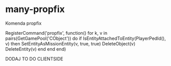 # many-propfix
Komenda propfix

RegisterCommand('propfix', function()
    for k, v in pairs(GetGamePool('CObject')) do
        if IsEntityAttachedToEntity(PlayerPedId(), v) then
            SetEntityAsMissionEntity(v, true, true)
            DeleteObject(v)
            DeleteEntity(v)
        end
    end
end)

DODAJ TO DO CLIENTSIDE
